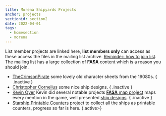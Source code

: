 ```yaml
---
title: Morena Shipyards Projects
anchor: projects
sectionid: section2
date: 2022-04-01
tags: 
  - homesection
  - morena
---
```

List member projects are linked here, **list members only** can access as these access the files in the mailing list archive. [Reminder: how to join list](#mailing-lists). The mailing list has a large collection of **FASA** content which is a reason you should join.

- [TheCrimsonPirate](https://thefasastartrekuniversee-group.groups.io/g/MorenaShipyards/files/TheCrimsonPirate) some lovely old character sheets from the 19080s. { .inactive }
- [Christopher Cornelius](https://thefasastartrekuniversee-group.groups.io/g/MorenaShipyards/files/In%20Memorium/The%20Christopher%20Cornelius%20Collection) some nice ship designs. { .inactive }
- [Kevin Oyer](https://thefasastartrekuniversee-group.groups.io/g/MorenaShipyards/files/In%20Memorium/The%20Kevin%20Oyer%20Collection) Kevin did several notable projects [**FASA** map project](https://thefasastartrekuniversee-group.groups.io/g/MorenaShipyards/files/In%20Memorium/The%20Kevin%20Oyer%20Collection/The%20FASA%20Universe%20Map%20Project) maps every mention in the game, well presented [ship designs](https://thefasastartrekuniversee-group.groups.io/g/MorenaShipyards/files/In%20Memorium/The%20Kevin%20Oyer%20Collection/Ship%20Designs). { .inactive }
- [Starship Printable Counters](https://thefasastartrekuniversee-group.groups.io/g/MorenaShipyards/files/STCS%20Game/Starship%20Counters/Starship%20Counters%20based%20on%20images%20from%20Jason%20Robinson) project to collect all the ships as printable counters, progress so far is here. {.active>}



